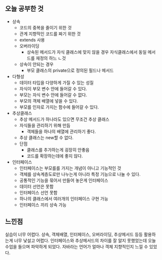 ## 오늘 공부한 것

- 상속
    - 코드의 중복을 줄이기 위한 것
    - 관계 지향적인 코드를 짜기 위한 것
    - extends 사용
    - 오버라이딩
        - 상속된 메서드가 자식 클래스에 맞지 않을 경우 자식클래스에서 동일 메서드를 재정의 하느 ㄴ것
    - 상속이 안되는 경우
        - 부모 클래스의 private으로 정의된 필드나 메서드
- 다형성
    - 데이터 타입을 다양하게 가질 수 있는 성질
    - 자식이 부모 변수 안에 들어갈 수 있다.
    - 부모는 자식 변수 안에 들어갈 수 없다.
    - 부모의 객체 배열에 넣을 수 있다.
    - 부모를 인자로 가지는 함수에 들어갈 수 있다.
- 추상클래스
    - 추상 메서드가 하나라도 있으면 무조건 추상 클래스
    - 자식들을 관리하기 위해 만듬
        - 객체들을 하나의 배열에 관리하기 좋다.
    - 추상 클래스는 new할 수 없다.
    - 단점
        - 클래스를 추가하는게 굉장히 안좋음
        - 코드를 확장하는데에 좋지 않다.
- 인터페이스
    - 인터페이스는 부모를를 가지는 개념이 아니고 기능적인 것
    - 객체를 상속계층도로만 나누는게 아니라 특정 기능으로 나눌 수 있다.
    - 공통적인 기능을 묶어서 만들어 놓은게 인터페이스
    - 데이터 선언은 못함
    - 인터페이스 선언 못함
    - 하나의 클래스에서 여러개의 인터페이스 구현 가능
    - 인터페이스 끼리 상속 가능



## 느낀점

실습이 너무 어렵다. 상속, 객체배열, 인터페이스, 오버라이딩, 추상메서드 등등 활용하는게 너무 낯설고 어렵다. 인터페이스와 추상메서드의 차이를 잘 알지 못했었는데 오늘 수업을 들으며 파악하게 되었다. 자바라는 언어가 얼마나 객체 지향적인지 느낄 수 있었다. 
